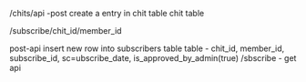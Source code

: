/chits/api -post 
create a entry in chit table chit table 

/subscribe/chit_id/member_id

post-api insert new row into subscribers table
table - chit_id, member_id, subscribe_id, sc=ubscribe_date, is_approved_by_admin(true)
        /sbscribe - get api